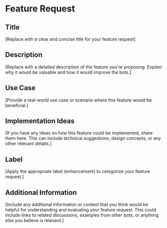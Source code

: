 # Feature Request

## Title
[Replace with a clear and concise title for your feature request]

## Description
[Replace with a detailed description of the feature you're proposing. Explain why it would be valuable and how it would improve the bots.]

## Use Case
[Provide a real-world use case or scenario where this feature would be beneficial.]

## Implementation Ideas
[If you have any ideas on how this feature could be implemented, share them here. This can include technical suggestions, design concepts, or any other relevant details.]

## Label
[Apply the appropriate label (enhancement) to categorize your feature request.]

## Additional Information
[Include any additional information or context that you think would be helpful for understanding and evaluating your feature request. This could include links to related discussions, examples from other bots, or anything else you believe is relevant.]
